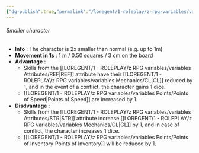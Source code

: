 ```yaml
---
{"dg-publish":true,"permalink":"/loregent/1-roleplay/z-rpg-variables/variables-character/variables-character-size/smaller-character/"}
---
```



###### Smaller character

- **Info** : The character is 2x smaller than normal (e.g. up to 1m)
- **Movement in 1s** : 1 m / 0.50 squares / 3 cm on the board
- **Advantage** :
	- Skills from the [[LOREGENT/1 - ROLEPLAY/z RPG variables/variables Attributes/REF\|REF]] attribute have their [[LOREGENT/1 - ROLEPLAY/z RPG variables/variables Mechanics/CL\|CL]] reduced by 1, and in the event of a conflict, the character gains 1 dice.
	- [[LOREGENT/1 - ROLEPLAY/z RPG variables/variables Points/Points of Speed\|Points of Speed]] are increased by 1.
- **Disdvantage** : 
	- Skills from the [[LOREGENT/1 - ROLEPLAY/z RPG variables/variables Attributes/STR\|STR]] attribute increase [[LOREGENT/1 - ROLEPLAY/z RPG variables/variables Mechanics/CL\|CL]] by 1, and in case of conflict, the character increases 1 dice.
	- [[LOREGENT/1 - ROLEPLAY/z RPG variables/variables Points/Points of Inventory\|Points of Inventory]] will be reduced by 1.
